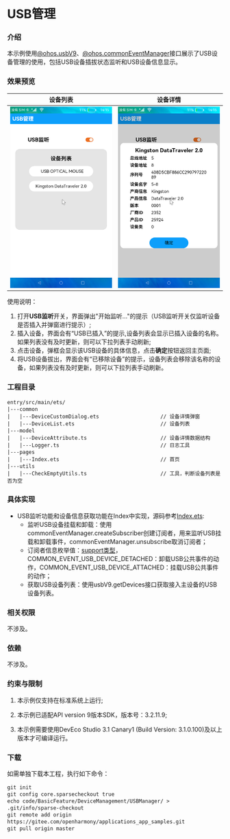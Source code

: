 # USB管理

### 介绍

本示例使用[@ohos.usbV9](https://gitee.com/openharmony/docs/blob/master/zh-cn/application-dev/reference/apis/js-apis-usb.md)、[@ohos.commonEventManager](https://gitee.com/openharmony/docs/blob/master/zh-cn/application-dev/reference/apis/js-apis-commonEventManager.md)接口展示了USB设备管理的使用，包括USB设备插拔状态监听和USB设备信息显示。

### 效果预览

|设备列表|设备详情|
|---------|----------|
|![](screenshots/device/DeviceList.png)|![](screenshots/device/DeviceInformation.png)|

使用说明：

1. 打开**USB监听**开关，界面弹出"开始监听..."的提示（USB监听开关仅监听设备是否插入并弹窗进行提示）;
2. 插入设备，界面会有“USB已插入”的提示,设备列表会显示已插入设备的名称。如果列表没有及时更新，则可以下拉列表手动刷新;
3. 点击设备，弹框会显示该USB设备的具体信息，点击**确定**按钮返回主页面;
4. 将USB设备拔出，界面会有“已移除设备”的提示，设备列表会移除该名称的设备，如果列表没有及时更新，则可以下拉列表手动刷新。

### 工程目录

```
entry/src/main/ets/
|---common
|   |---DeviceCustomDialog.ets                    // 设备详情弹窗
|   |---DeviceList.ets                            // 设备列表
|---model
|   |---DeviceAttribute.ts                        // 设备详情数据结构
|   |---Logger.ts                                 // 日志工具
|---pages
|   |---Index.ets                                 // 首页
|---utils
|   |---CheckEmptyUtils.ts                        // 工具，判断设备列表是否为空 
```

### 具体实现
+ USB监听功能和设备信息获取功能在Index中实现，源码参考[Index.ets](entry/src/main/ets/pages/Index.ets):
    + 监听USB设备挂载和卸载：使用commonEventManager.createSubscriber创建订阅者，用来监听USB挂载和卸载事件，commonEventManager.unsubscribe取消订阅者；
    + 订阅者信息枚举值：[support类型](https://gitee.com/openharmony/docs/blob/master/zh-cn/application-dev/reference/apis/commonEventManager-definitions.md#common_event_usb_device_detached)，COMMON_EVENT_USB_DEVICE_DETACHED：卸载USB公共事件的动作，COMMON_EVENT_USB_DEVICE_ATTACHED：挂载USB公共事件的动作；
    + 获取USB设备列表：使用usbV9.getDevices接口获取接入主设备的USB设备列表。

### 相关权限

不涉及。

### 依赖

不涉及。

### 约束与限制

1. 本示例仅支持在标准系统上运行;

2. 本示例已适配API version 9版本SDK，版本号：3.2.11.9;

3. 本示例需要使用DevEco Studio 3.1 Canary1 (Build Version: 3.1.0.100)及以上版本才可编译运行。

### 下载

如需单独下载本工程，执行如下命令：
```
git init
git config core.sparsecheckout true
echo code/BasicFeature/DeviceManagement/USBManager/ > .git/info/sparse-checkout
git remote add origin https://gitee.com/openharmony/applications_app_samples.git
git pull origin master
```

